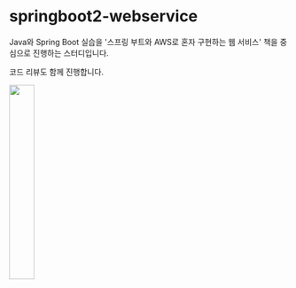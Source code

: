 # springboot2-webservice

Java와 Spring Boot 실습을 '스프링 부트와 AWS로 혼자 구현하는 웹 서비스' 책을 중심으로 진행하는 스터디입니다.

코드 리뷰도 함께 진행합니다.

<img src="https://user-images.githubusercontent.com/15853498/125631491-8b710a6d-1347-44da-8eb9-d083ab0a715c.png" width="30%" height="30%">
